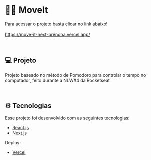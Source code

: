 <h1>
  🏃‍♂️ MoveIt
</h1>

Para acessar o projeto basta clicar no link abaixo!
<br /><br />
https://move-it-next-brenoha.vercel.app/

<br />

## 💻 Projeto

Projeto baseado no método de Pomodoro para controlar o tempo no computador, feito durante a NLW#4 da Rocketseat

<br /> 

## ⚙️ Tecnologias

Esse projeto foi desenvolvido com as seguintes tecnologias:

- [React.js](https://reactjs.org)
- [Next.js](https://nextjs.org/)

Deploy:

- [Vercel](https://vercel.com/)



